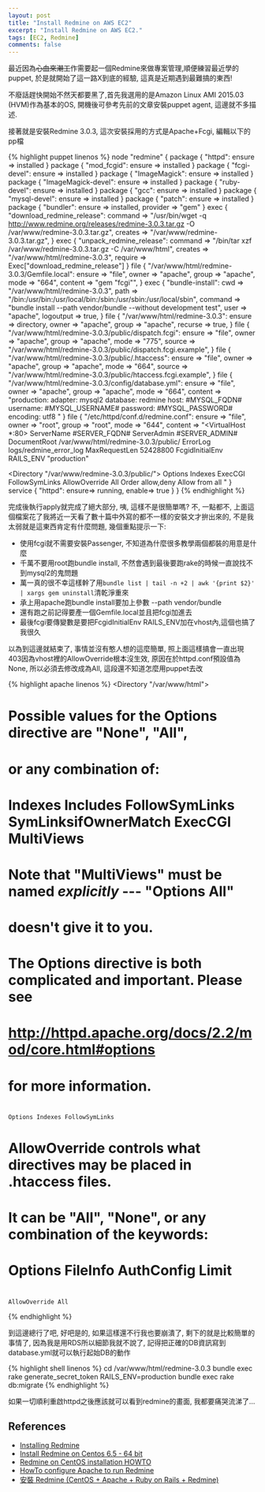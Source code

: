 ```yaml
---
layout: post
title: "Install Redmine on AWS EC2"
excerpt: "Install Redmine on AWS EC2."
tags: [EC2, Redmine]
comments: false
---
```


最近因為<del>心血來潮工</del>作需要起一個Redmine來做專案管理,順便練習最近學的puppet, 於是就開始了這一路X到底的經驗, 這真是近期遇到最難搞的東西!

不廢話趕快開始不然天都要黑了,首先我選用的是Amazon Linux AMI 2015.03 (HVM)作為基本的OS, 開機後可參考先前的文章安裝puppet agent, 這邊就不多描述.

接著就是安裝Redmine 3.0.3, 這次安裝採用的方式是Apache+Fcgi, 編輯以下的pp檔

{% highlight puppet linenos %}
node "redmine" {
  package { "httpd": ensure => installed }
  package { "mod_fcgid": ensure => installed }
  package { "fcgi-devel": ensure => installed }
  package { "ImageMagick": ensure => installed }
  package { "ImageMagick-devel": ensure => installed }
  package { "ruby-devel": ensure => installed }
  package { "gcc": ensure => installed }
  package { "mysql-devel": ensure => installed }
  package { "patch": ensure => installed }
  package { "bundler": ensure  => installed, provider => "gem" }
  exec { "download_redmine_release":
    command => "/usr/bin/wget -q http://www.redmine.org/releases/redmine-3.0.3.tar.gz -O /var/www/redmine-3.0.3.tar.gz",
    creates => "/var/www/redmine-3.0.3.tar.gz",
  }
  exec { "unpack_redmine_release":
    command => "/bin/tar xzf /var/www/redmine-3.0.3.tar.gz -C /var/www/html",
    creates => "/var/www/html/redmine-3.0.3",
    require => Exec["download_redmine_release"]
  }
  file { "/var/www/html/redmine-3.0.3/Gemfile.local":
    ensure => "file",
    owner => "apache",
    group => "apache",
    mode => "664",
    content => "gem "fcgi"",
  }
  exec { "bundle-install":
    cwd => "/var/www/html/redmine-3.0.3",
    path => "/bin:/usr/bin:/usr/local/bin:/sbin:/usr/sbin:/usr/local/sbin",
    command => "bundle install --path vendor/bundle --without development test",
    user => "apache",
    logoutput => true,
  }
  file { "/var/www/html/redmine-3.0.3":
    ensure => directory,
    owner => "apache",
    group => "apache",
    recurse => true,
  }
  file { "/var/www/html/redmine-3.0.3/public/dispatch.fcgi":
    ensure => "file",
    owner => "apache",
    group => "apache",
    mode => "775",
    source => "/var/www/html/redmine-3.0.3/public/dispatch.fcgi.example",
  }
  file { "/var/www/html/redmine-3.0.3/public/.htaccess":
    ensure => "file",
    owner => "apache",
    group => "apache",
    mode => "664",
    source => "/var/www/html/redmine-3.0.3/public/htaccess.fcgi.example",
  }
  file { "/var/www/html/redmine-3.0.3/config/database.yml":
    ensure => "file",
    owner => "apache",
    group => "apache",
    mode => "664",
    content => "production:
  adapter: mysql2
  database: redmine
  host: #MYSQL_FQDN#
  username: #MYSQL_USERNAME#
  password: #MYSQL_PASSWORD#
  encoding: utf8
"
  }
  file { "/etc/httpd/conf.d/redmine.conf":
    ensure => "file",
    owner  => "root",
    group  => "root",
    mode   => "644",
    content => "<VirtualHost *:80>
  ServerName #SERVER_FQDN#
  ServerAdmin #SERVER_ADMIN#
  DocumentRoot /var/www/html/redmine-3.0.3/public/
  ErrorLog logs/redmine_error_log
  MaxRequestLen 52428800
  FcgidInitialEnv RAILS_ENV "production"
 
  <Directory "/var/www/redmine-3.0.3/public/">
    Options Indexes ExecCGI FollowSymLinks
    AllowOverride All
    Order allow,deny
    Allow from all
  </Directory>
</VirtualHost>"
  }
  service { "httpd": ensure=> running, enable=> true }
}
{% endhighlight %}

完成後執行apply就完成了絕大部分, 咦, 這樣不是很簡單嗎? 不, 一點都不, 上面這個檔案花了我將近一天看了數十篇中外寫的都不一樣的安裝文才拚出來的, 不是我太弱就是這東西肯定有什麼問題, 幾個重點提示一下:

* 使用fcgi就不需要安裝Passenger, 不知道為什麼很多教學兩個都裝的用意是什麼
* 千萬不要用root跑bundle install, 不然會遇到最後要跑rake的時候一直說找不到mysql2的鬼問題
* 萬一真的很不幸這樣幹了用`bundle list | tail -n +2 | awk '{print $2}' | xargs gem uninstall`清乾淨重來
* 承上用apache跑bundle install要加上參數 --path vendor/bundle
* 還有跑之前記得要產一個Gemfile.local並且把fcgi加進去
* 最後fcgi要傳變數是要把FcgidInitialEnv RAILS_ENV加在vhost內,這個也搞了我很久

以為到這邊就結束了, 事情並沒有憨人想的這麼簡單, 照上面這樣搞會一直出現403因為vhost裡的AllowOverride根本沒生效, 原因在於httpd.conf預設值為None, 所以必須去修改成為All, 這段還不知道怎麼用puppet去改

{% highlight apache linenos %}
<Directory "/var/www/html">
 
#
# Possible values for the Options directive are "None", "All",
# or any combination of:
#   Indexes Includes FollowSymLinks SymLinksifOwnerMatch ExecCGI MultiViews
#
# Note that "MultiViews" must be named *explicitly* --- "Options All"
# doesn't give it to you.
#
# The Options directive is both complicated and important.  Please see
# http://httpd.apache.org/docs/2.2/mod/core.html#options
# for more information.
#
    Options Indexes FollowSymLinks
 
#
# AllowOverride controls what directives may be placed in .htaccess files.
# It can be "All", "None", or any combination of the keywords:
#   Options FileInfo AuthConfig Limit
#
    AllowOverride All
{% endhighlight %}

到這邊總行了吧, 好吧是的, 如果這樣還不行我也要崩潰了, 剩下的就是比較簡單的事情了, 因為我是用RDS所以細節我就不說了, 記得把正確的DB資訊寫到database.yml就可以執行起始DB的動作

{% highlight shell linenos %}
cd /var/www/html/redmine-3.0.3
bundle exec rake generate_secret_token
RAILS_ENV=production bundle exec rake db:migrate
{% endhighlight %}

如果一切順利重啟httpd之後應該就可以看到redmine的畫面, 我都要痛哭流涕了…

## References ##

* [Installing Redmine](http://www.redmine.org/projects/redmine/wiki/redmineinstall)
* [Install Redmine on Centos 6.5 - 64 bit](http://www.redmine.org/projects/redmine/wiki/Install_Redmine_25x_on_Centos_65_complete)
* [Redmine on CentOS installation HOWTO](http://www.redmine.org/projects/redmine/wiki/Redmine_on_CentOS_installation_HOWTO)
* [HowTo configure Apache to run Redmine](http://www.redmine.org/projects/redmine/wiki/HowTo_configure_Apache_to_run_Redmine)
* [安裝 Redmine (CentOS + Apache + Ruby on Rails + Redmine)](http://blog.tonycube.com/2013/11/redmine-centos-apache-ruby-on-rails.html)
